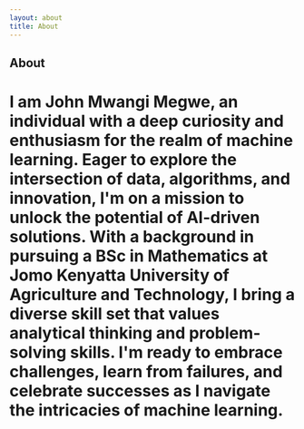 ```yaml
---
layout: about
title: About
---
```


## About

# I am John Mwangi Megwe, an individual with a deep curiosity and enthusiasm for the realm of machine learning. Eager to explore the intersection of data, algorithms, and innovation, I'm on a mission to unlock the potential of AI-driven solutions. With a background in pursuing a BSc in Mathematics at Jomo Kenyatta University of Agriculture and Technology, I bring a diverse skill set that values analytical thinking and problem-solving skills. I'm ready to embrace challenges, learn from failures, and celebrate successes as I navigate the intricacies of machine learning.
